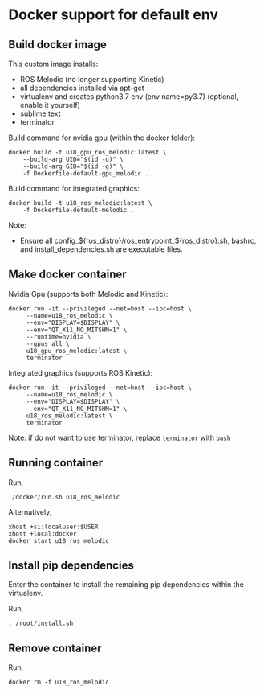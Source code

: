 # Docker support for default env

## Build docker image

This custom image installs:
 
- ROS Melodic (no longer supporting Kinetic)
- all dependencies installed via apt-get
- virtualenv and creates python3.7 env (env name=py3.7) (optional, enable it yourself)
- sublime text
- terminator

Build command for nvidia gpu (within the docker folder):

    docker build -t u18_gpu_ros_melodic:latest \
        --build-arg UID="$(id -u)" \
        --build-arg GID="$(id -g)" \
        -f Dockerfile-default-gpu_melodic . 

Build command for integrated graphics:

    docker build -t u18_ros_melodic:latest \
        -f Dockerfile-default-melodic .

Note: 

* Ensure all config_${ros_distro}/ros_entrypoint_${ros_distro}.sh, bashrc, and install_dependencies.sh are executable files. 

## Make docker container 

Nvidia Gpu (supports both Melodic and Kinetic):

	docker run -it --privileged --net=host --ipc=host \
         --name=u18_ros_melodic \
         --env="DISPLAY=$DISPLAY" \
         --env="QT_X11_NO_MITSHM=1" \
         --runtime=nvidia \
         --gpus all \
         u18_gpu_ros_melodic:latest \
         terminator

Integrated graphics (supports ROS Kinetic):

    docker run -it --privileged --net=host --ipc=host \
         --name=u18_ros_melodic \
         --env="DISPLAY=$DISPLAY" \
         --env="QT_X11_NO_MITSHM=1" \
         u18_ros_melodic:latest \
         terminator

Note: if do not want to use terminator, replace `terminator` with `bash`

## Running container

Run,

    ./docker/run.sh u18_ros_melodic

Alternatively,
```
xhost +si:localuser:$USER
xhost +local:docker
docker start u18_ros_melodic
```

## Install pip dependencies

Enter the container to install the remaining pip dependencies within the virtualenv.

Run,

    . /root/install.sh
    
## Remove container

Run,

	docker rm -f u18_ros_melodic
